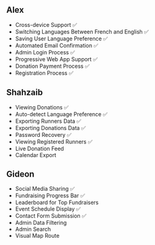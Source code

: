 ## Alex
- Cross-device Support ✅
- Switching Languages Between French and English ✅
- Saving User Language Preference ✅
- Automated Email Confirmation ✅
- Admin Login Process ✅
- Progressive Web App Support ✅
- Donation Payment Process ✅
- Registration Process ✅

## Shahzaib
- Viewing Donations ✅
- Auto-detect Language Preference ✅
- Exporting Runners Data ✅
- Exporting Donations Data ✅
- Password Recovery ✅
- Viewing Registered Runners ✅
- Live Donation Feed
- Calendar Export

## Gideon
- Social Media Sharing ✅
- Fundraising Progress Bar ✅
- Leaderboard for Top Fundraisers
- Event Schedule Display ✅
- Contact Form Submission ✅
- Admin Data Filtering
- Admin Search
- Visual Map Route